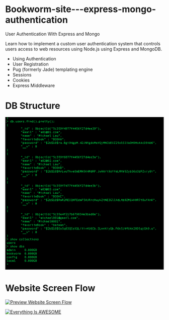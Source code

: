 # Bookworm-site---express-mongo-authentication
User Authentication With Express and Mongo






Learn how to implement a custom user authentication system that controls users access to web resources using Node.js using Express and MongoDB. 
- Using Authentication
- User Registration
- Pug (formerly Jade) templating engine
- Sessions
- Cookies
- Express Middleware





# DB Structure
<img src="https://raw.githubusercontent.com/nullmicgo/Bookworm-site---express-mongo-authentication/master/db_preview.png" data-canonical-src="https://raw.githubusercontent.com/nullmicgo/Bookworm-site---express-mongo-authentication/master/db_preview.png"  />

# Website Screen Flow
[![Preview Website Screen Flow](https://img.youtube.com/vi/l3CXveCMBb0/0.jpg)](https://www.youtube.com/watch?v=l3CXveCMBb0)




[![Everything Is AWESOME](http://i.imgur.com/Ot5DWAW.png)](https://youtu.be/StTqXEQ2l-Y?t=35s "Everything Is AWESOME")

